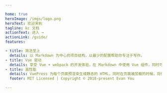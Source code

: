 ```yaml
---

home: true
heroImage: /imgs/logo.png
heroText: 欢迎来到
tagline: kc 文档
actionText: 进入 →
actionLink: /guide/
features:

- title: 简洁至上
  details: 以 Markdown 为中心的项目结构，以最少的配置帮助你专注于写作。
- title: Vue 驱动
  details: 享受 Vue + webpack 的开发体验，在 Markdown 中使用 Vue 组件，同时可以使用 Vue 来开发自定义主题。
- title: 高性能
  details: VuePress 为每个页面预渲染生成静态的 HTML，同时在页面被加载的时候，将作为 SPA 运行。
  footer: MIT Licensed | Copyright © 2018-present Evan You

---
```

